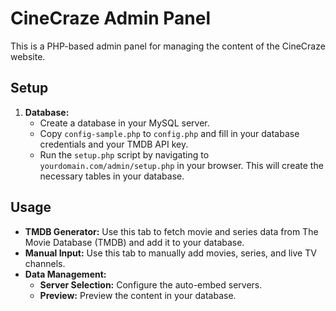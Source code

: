 # CineCraze Admin Panel

This is a PHP-based admin panel for managing the content of the CineCraze website.

## Setup

1.  **Database:**
    *   Create a database in your MySQL server.
    *   Copy `config-sample.php` to `config.php` and fill in your database credentials and your TMDB API key.
    *   Run the `setup.php` script by navigating to `yourdomain.com/admin/setup.php` in your browser. This will create the necessary tables in your database.

## Usage

*   **TMDB Generator:** Use this tab to fetch movie and series data from The Movie Database (TMDB) and add it to your database.
*   **Manual Input:** Use this tab to manually add movies, series, and live TV channels.
*   **Data Management:**
    *   **Server Selection:** Configure the auto-embed servers.
    *   **Preview:** Preview the content in your database.
